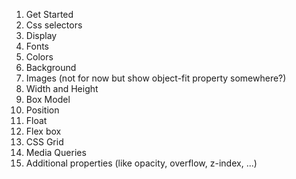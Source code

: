 1. Get Started
2. Css selectors
3. Display
4. Fonts
5. Colors
6. Background
7. Images (not for now but show object-fit property somewhere?)
8. Width and Height
9. Box Model
10. Position
11. Float
12. Flex box
13. CSS Grid
14. Media Queries
15. Additional properties (like opacity, overflow, z-index, ...)
